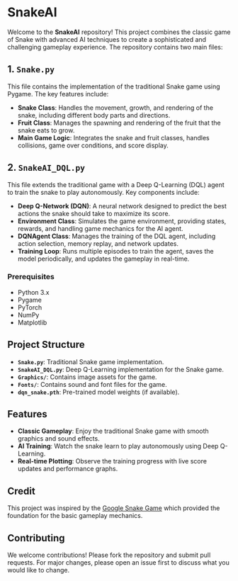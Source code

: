 # SnakeAI

Welcome to the **SnakeAI** repository! This project combines the classic game of Snake with advanced AI techniques to create a sophisticated and challenging gameplay experience. The repository contains two main files:

## 1. `Snake.py`
This file contains the implementation of the traditional Snake game using Pygame. The key features include:
- **Snake Class**: Handles the movement, growth, and rendering of the snake, including different body parts and directions.
- **Fruit Class**: Manages the spawning and rendering of the fruit that the snake eats to grow.
- **Main Game Logic**: Integrates the snake and fruit classes, handles collisions, game over conditions, and score display.

## 2. `SnakeAI_DQL.py`
This file extends the traditional game with a Deep Q-Learning (DQL) agent to train the snake to play autonomously. Key components include:
- **Deep Q-Network (DQN)**: A neural network designed to predict the best actions the snake should take to maximize its score.
- **Environment Class**: Simulates the game environment, providing states, rewards, and handling game mechanics for the AI agent.
- **DQNAgent Class**: Manages the training of the DQL agent, including action selection, memory replay, and network updates.
- **Training Loop**: Runs multiple episodes to train the agent, saves the model periodically, and updates the gameplay in real-time.

### Prerequisites
- Python 3.x
- Pygame
- PyTorch
- NumPy
- Matplotlib

## Project Structure
- **`Snake.py`**: Traditional Snake game implementation.
- **`SnakeAI_DQL.py`**: Deep Q-Learning implementation for the Snake game.
- **`Graphics/`**: Contains image assets for the game.
- **`Fonts/`**: Contains sound and font files for the game.
- **`dqn_snake.pth`**: Pre-trained model weights (if available).

## Features
- **Classic Gameplay**: Enjoy the traditional Snake game with smooth graphics and sound effects.
- **AI Training**: Watch the snake learn to play autonomously using Deep Q-Learning.
- **Real-time Plotting**: Observe the training progress with live score updates and performance graphs.

## Credit
This project was inspired by the [Google Snake Game](https://www.google.com/fbx?fbx=snake_arcade) which provided the foundation for the basic gameplay mechanics.

## Contributing
We welcome contributions! Please fork the repository and submit pull requests. For major changes, please open an issue first to discuss what you would like to change.


   
